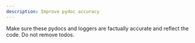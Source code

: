 ```yaml
---
description: Improve pydoc accuracy
---
```


Make sure these pydocs and loggers are factually accurate and reflect the code.  Do not remove todos.